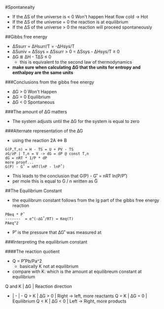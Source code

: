#Spontaneaity
+ If the ∆S of the universe is < 0 Won't happen Heat flow cold -> Hot
+ If the ∆S of the universe = 0 the reaction is at equilibrium
+ If the ∆S of the universe > 0 the reaction will proceed spontaneously

##Gibbs free energy
+ ∆Ssurr = ∆Hsurr/T = -∆Hsys/T
+ ∆Suniv = ∆Ssys = ∆Ssurr > 0 = ∆Ssys - ∆Hsys/T ≥ 0
+ ∆G ≣ ∆H - T∆S ≤ 0
    + this is equivalent to the second law of thermodynamics
+ **make sure when calculating ∆G that the units for entropy and enthalpoy are the same units**

###Conclusions from the gibbs free energy
+ ∆G > 0 Won't Happen
+ ∆G = 0 Equilibrium
+ ∆G < 0 Spontaneous

###The amount of ∆G matters
+ The system adjusts until the ∆G for the system is equal to zero

###Alternate representation of the ∆G
+ using the reaction 2A <=> B
```
G(P,T,n) = H - TS = U + PV - TS
∂G/∂P | T,n = V -> dG = dP @ const T,n
dG = nRT * 1/P * dP
more proof...
G(P) - G˚ = nRT(lnP - lnP˚)
```
+ This leads to the conclusion that G(P) - G˚ = nRT ln(P/P˚) 
+ per mole this is equal to G / n written as Ḡ

##The Equilibrium Constant
+ the equilibrum constant follows from the lg part of the gibbs free energy reaction

```
PBeq * P˚
-------  = e^(-∆G˚/RT) = Keq(T)
PAeq^2
```
+ P˚ is the pressure that ∆G˚ was measured at

###Interpreting the equilibrium constant

####The reaction quotient
+ Q = P˚Pb/Pa^2
    + basically K not at equilibrium
+ compare with K: which is the amount at equilibreum constant at equilibrium

Q and K | ∆G | Reaction direction
- | - | -
Q > K | ∆G > 0 | Right -> left, more reactants
Q = K | ∆G = 0 | Equilibrium
Q < K | ∆G < 0 | Left -> Right, more products

